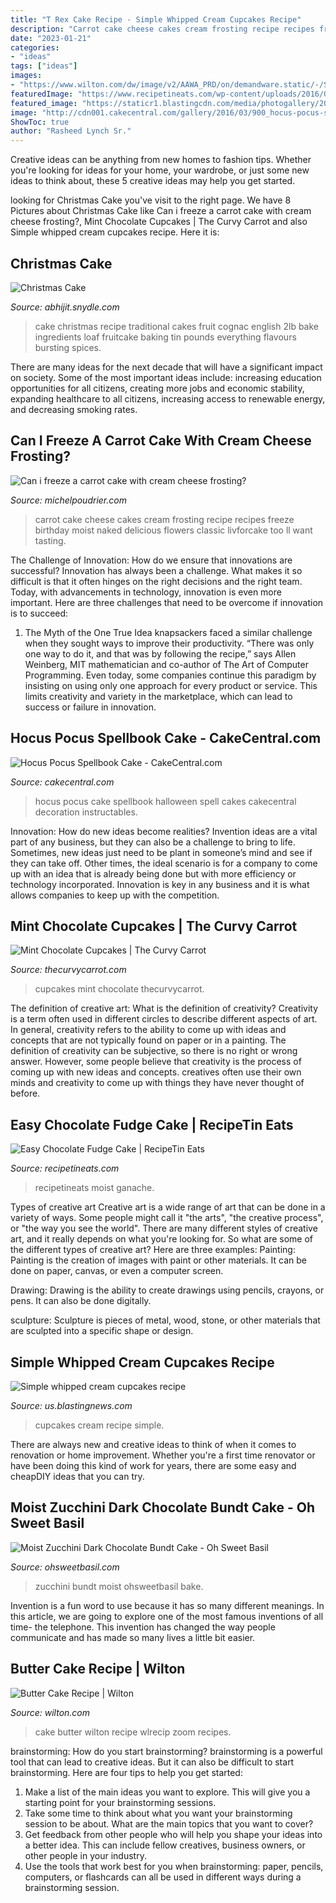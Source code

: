 ```yaml
---
title: "T Rex Cake Recipe - Simple Whipped Cream Cupcakes Recipe"
description: "Carrot cake cheese cakes cream frosting recipe recipes freeze birthday moist naked delicious flowers classic livforcake too ll want tasting"
date: "2023-01-21"
categories:
- "ideas"
tags: ["ideas"]
images:
- "https://www.wilton.com/dw/image/v2/AAWA_PRD/on/demandware.static/-/Sites-wilton-project-master/default/dw23456638/images/project/WLRECIP-17/BuCaStOu33819.jpg?sw=1440&amp;sh=750&amp;sm=fit"
featuredImage: "https://www.recipetineats.com/wp-content/uploads/2016/05/Chocolate-Fudge-Mud-Cake_1.jpg"
featured_image: "https://staticr1.blastingcdn.com/media/photogallery/2019/3/18/os/b_1200x630/candy-dessert-sweet-cream-cupcakes-source-canon-eos-5d-mark-iii-maxpixel_2229817.jpg"
image: "http://cdn001.cakecentral.com/gallery/2016/03/900_hocus-pocus-spellbook-cake-872373Dbsz6.jpg"
ShowToc: true
author: "Rasheed Lynch Sr."
---
```



Creative ideas can be anything from new homes to fashion tips. Whether you're looking for ideas for your home, your wardrobe, or just some new ideas to think about, these 5 creative ideas may help you get started.

	

		
looking for Christmas Cake you've visit to the right page. We have 8 Pictures about Christmas Cake like Can i freeze a carrot cake with cream cheese frosting?, Mint Chocolate Cupcakes | The Curvy Carrot and also Simple whipped cream cupcakes recipe. Here it is:
		
    
## Christmas Cake

<img loading=lazy src="http://abhijit.snydle.com/files/2013/12/recipe-image-legacy-id-560507_11.jpg" onerror="this.onerror=null;this.src='https://tse4.mm.bing.net/th?id=OIP.K4H4ABMFZfDpWRReKk-QigHaGu&amp;pid=15.1';" alt="Christmas Cake">

_Source: abhijit.snydle.com_

>cake christmas recipe traditional cakes fruit cognac english 2lb bake ingredients loaf fruitcake baking tin pounds everything flavours bursting spices. 

	

There are many ideas for the next decade that will have a significant impact on society. Some of the most important ideas include: increasing education opportunities for all citizens, creating more jobs and economic stability, expanding healthcare to all citizens, increasing access to renewable energy, and decreasing smoking rates.

    
## Can I Freeze A Carrot Cake With Cream Cheese Frosting?

<img loading=lazy src="https://michelpoudrier.com/images/cheese/4/can-freeze-carrot-873E.jpg" onerror="this.onerror=null;this.src='https://tse1.mm.bing.net/th?id=OIP.2aFBWQHClt0aykdBOuVoRgHaLH&amp;pid=15.1';" alt="Can i freeze a carrot cake with cream cheese frosting?">

_Source: michelpoudrier.com_

>carrot cake cheese cakes cream frosting recipe recipes freeze birthday moist naked delicious flowers classic livforcake too ll want tasting. 

	

The Challenge of Innovation: How do we ensure that innovations are successful?
Innovation has always been a challenge. What makes it so difficult is that it often hinges on the right decisions and the right team. Today, with advancements in technology, innovation is even more important. Here are three challenges that need to be overcome if innovation is to succeed:
1. The Myth of the One True Idea
 knapsackers faced a similar challenge when they sought ways to improve their productivity. “There was only one way to do it, and that was by following the recipe,” says Allen Weinberg, MIT mathematician and co-author of The Art of Computer Programming. Even today, some companies continue this paradigm by insisting on using only one approach for every product or service. This limits creativity and variety in the marketplace, which can lead to success or failure in innovation.


    
## Hocus Pocus Spellbook Cake - CakeCentral.com

<img loading=lazy src="http://cdn001.cakecentral.com/gallery/2016/03/900_hocus-pocus-spellbook-cake-872373Dbsz6.jpg" onerror="this.onerror=null;this.src='https://tse4.mm.bing.net/th?id=OIP.dEXg3VNLpkzfj__5qZuJywHaGR&amp;pid=15.1';" alt="Hocus Pocus Spellbook Cake - CakeCentral.com">

_Source: cakecentral.com_

>hocus pocus cake spellbook halloween spell cakes cakecentral decoration instructables. 

	

Innovation: How do new ideas become realities?
Invention ideas are a vital part of any business, but they can also be a challenge to bring to life. Sometimes, new ideas just need to be plant in someone’s mind and see if they can take off. Other times, the ideal scenario is for a company to come up with an idea that is already being done but with more efficiency or technology incorporated. Innovation is key in any business and it is what allows companies to keep up with the competition.

    
## Mint Chocolate Cupcakes | The Curvy Carrot

<img loading=lazy src="http://www.thecurvycarrot.com/wp-content/uploads/2010/12/IMG_3468.jpg" onerror="this.onerror=null;this.src='https://tse4.mm.bing.net/th?id=OIP.9KoU3YWPEE5CDfH_YYjuDwHaLH&amp;pid=15.1';" alt="Mint Chocolate Cupcakes | The Curvy Carrot">

_Source: thecurvycarrot.com_

>cupcakes mint chocolate thecurvycarrot. 

	

The definition of creative art: What is the definition of creativity?
Creativity is a term often used in different circles to describe different aspects of art. In general, creativity refers to the ability to come up with ideas and concepts that are not typically found on paper or in a painting. The definition of creativity can be subjective, so there is no right or wrong answer. However, some people believe that creativity is the process of coming up with new ideas and concepts. creatives often use their own minds and creativity to come up with things they have never thought of before.

    
## Easy Chocolate Fudge Cake | RecipeTin Eats

<img loading=lazy src="https://www.recipetineats.com/wp-content/uploads/2016/05/Chocolate-Fudge-Mud-Cake_1.jpg" onerror="this.onerror=null;this.src='https://tse3.mm.bing.net/th?id=OIP.F-IhhAQQ7OGc9gEBEjIC7wHaLG&amp;pid=15.1';" alt="Easy Chocolate Fudge Cake | RecipeTin Eats">

_Source: recipetineats.com_

>recipetineats moist ganache. 

	

Types of creative art
Creative art is a wide range of art that can be done in a variety of ways. Some people might call it "the arts", "the creative process", or "the way you see the world". There are many different styles of creative art, and it really depends on what you're looking for. So what are some of the different types of creative art? Here are three examples: 
Painting: Painting is the creation of images with paint or other materials. It can be done on paper, canvas, or even a computer screen.

Drawing: Drawing is the ability to create drawings using pencils, crayons, or pens. It can also be done digitally.

 sculpture: Sculpture is pieces of metal, wood, stone, or other materials that are sculpted into a specific shape or design.

    
## Simple Whipped Cream Cupcakes Recipe

<img loading=lazy src="https://staticr1.blastingcdn.com/media/photogallery/2019/3/18/os/b_1200x630/candy-dessert-sweet-cream-cupcakes-source-canon-eos-5d-mark-iii-maxpixel_2229817.jpg" onerror="this.onerror=null;this.src='https://tse2.mm.bing.net/th?id=OIP.YHvAN5qwR2qAWK8_f-zBNgHaD4&amp;pid=15.1';" alt="Simple whipped cream cupcakes recipe">

_Source: us.blastingnews.com_

>cupcakes cream recipe simple. 

	

There are always new and creative ideas to think of when it comes to renovation or home improvement. Whether you're a first time renovator or have been doing this kind of work for years, there are some easy and cheapDIY ideas that you can try.

    
## Moist Zucchini Dark Chocolate Bundt Cake - Oh Sweet Basil

<img loading=lazy src="https://ohsweetbasil.com/wp-content/uploads/zucchini-chocolate-bundt-cake-recipe-14-1365x2048.jpg" onerror="this.onerror=null;this.src='https://tse1.mm.bing.net/th?id=OIP.Yldh3HqoSqnBBYA5jTAergHaLH&amp;pid=15.1';" alt="Moist Zucchini Dark Chocolate Bundt Cake - Oh Sweet Basil">

_Source: ohsweetbasil.com_

>zucchini bundt moist ohsweetbasil bake. 

	

Invention is a fun word to use because it has so many different meanings. In this article, we are going to explore one of the most famous inventions of all time- the telephone. This invention has changed the way people communicate and has made so many lives a little bit easier.

    
## Butter Cake Recipe | Wilton

<img loading=lazy src="https://www.wilton.com/dw/image/v2/AAWA_PRD/on/demandware.static/-/Sites-wilton-project-master/default/dw23456638/images/project/WLRECIP-17/BuCaStOu33819.jpg?sw=1440&amp;sh=750&amp;sm=fit" onerror="this.onerror=null;this.src='https://tse4.mm.bing.net/th?id=OIP.rtpq0w0GocBMwnARQoqWpQHaHa&amp;pid=15.1';" alt="Butter Cake Recipe | Wilton">

_Source: wilton.com_

>cake butter wilton recipe wlrecip zoom recipes. 

	

brainstorming: How do you start brainstorming?
brainstorming is a powerful tool that can lead to creative ideas. But it can also be difficult to start brainstorming. Here are four tips to help you get started: 
1. Make a list of the main ideas you want to explore. This will give you a starting point for your brainstorming sessions.
2. Take some time to think about what you want your brainstorming session to be about. What are the main topics that you want to cover? 
3. Get feedback from other people who will help you shape your ideas into a better idea. This can include fellow creatives, business owners, or other people in your industry. 
4. Use the tools that work best for you when brainstorming: paper, pencils, computers, or flashcards can all be used in different ways during a brainstorming session.

